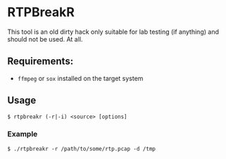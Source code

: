 # RTPBreakR

This tool is an old dirty hack only suitable for lab testing (if anything) and should not be used. At all.

## Requirements:

* ```ffmpeg``` or ```sox``` installed on the target system

## Usage
```
$ rtpbreakr (-r|-i) <source> [options]
```

### Example
```
$ ./rtpbreakr -r /path/to/some/rtp.pcap -d /tmp
```

